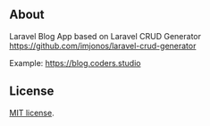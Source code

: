## About

Laravel Blog App based on Laravel CRUD Generator https://github.com/imjonos/laravel-crud-generator

Example: https://blog.coders.studio

## License

[MIT license](https://opensource.org/licenses/MIT).
